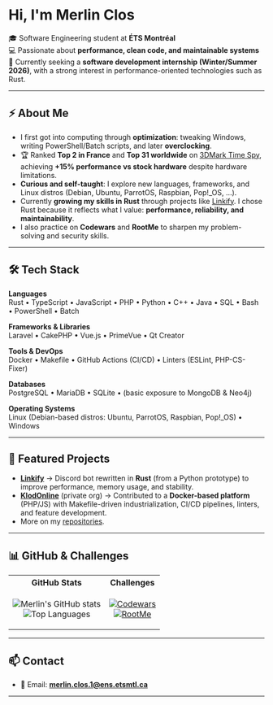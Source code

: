 # Hi, I'm Merlin Clos

🎓 Software Engineering student at **ÉTS Montréal**  
💻 Passionate about **performance, clean code, and maintainable systems**  
🚀 Currently seeking a **software development internship (Winter/Summer 2026)**, with a strong interest in performance-oriented technologies such as Rust.  

---

## ⚡ About Me
- I first got into computing through **optimization**: tweaking Windows, writing PowerShell/Batch scripts, and later **overclocking**.  
- 🏆 Ranked **Top 2 in France** and **Top 31 worldwide** on [3DMark Time Spy](https://www.3dmark.com/spy/52028926), achieving **+15% performance vs stock hardware** despite hardware limitations.  
- **Curious and self-taught**: I explore new languages, frameworks, and Linux distros (Debian, Ubuntu, ParrotOS, Raspbian, Pop!_OS, …).  
- Currently **growing my skills in Rust** through projects like [Linkify](https://github.com/StenguyzCSGO/linkify). I chose Rust because it reflects what I value: **performance, reliability, and maintainability**.  
- I also practice on **Codewars** and **RootMe** to sharpen my problem-solving and security skills.  

---

## 🛠️ Tech Stack

**Languages**  
Rust • TypeScript • JavaScript • PHP • Python • C++ • Java • SQL • Bash • PowerShell • Batch  

**Frameworks & Libraries**  
Laravel • CakePHP • Vue.js • PrimeVue • Qt Creator  

**Tools & DevOps**  
Docker • Makefile • GitHub Actions (CI/CD) • Linters (ESLint, PHP-CS-Fixer)  

**Databases**  
PostgreSQL • MariaDB • SQLite • (basic exposure to MongoDB & Neo4j)  

**Operating Systems**  
Linux (Debian-based distros: Ubuntu, ParrotOS, Raspbian, Pop!_OS) • Windows  

---

## 🚀 Featured Projects
- **[Linkify](https://github.com/StenguyzCSGO/linkify)** → Discord bot rewritten in **Rust** (from a Python prototype) to improve performance, memory usage, and stability.  
- **[KlodOnline](https://www.klod-online.com/)** (private org) → Contributed to a **Docker-based platform** (PHP/JS) with Makefile-driven industrialization, CI/CD pipelines, linters, and feature development.  
- More on my [repositories](https://github.com/StenguyzCSGO).  

---

## 📊 GitHub & Challenges

<div align="center">

<table>
<tr>
<th>GitHub Stats</th>
<th>Challenges</th>
</tr>
<tr>
<td align="center">

![Merlin's GitHub stats](https://github-readme-stats.vercel.app/api?username=StenguyzCSGO&show_icons=true)  
![Top Languages](https://github-readme-stats.vercel.app/api/top-langs/?username=StenguyzCSGO&layout=donut-vertical)  

</td>
<td align="center">

[![Codewars](https://github.r2v.ch/codewars?user=Stenguyz&name=true&top_languages=true&theme=light&stroke=%23CCCCCC)](https://www.codewars.com/users/Stenguyz)  
[![RootMe](https://root-me-diff.vercel.app/rm-gh?nickname=Stenguyz)](https://www.root-me.org/Stenguyz)  

</td>
</tr>
</table>

</div>

---

## 📫 Contact
- 📧 Email: **merlin.clos.1@ens.etsmtl.ca**  

---
